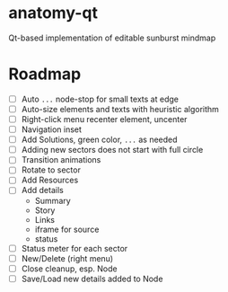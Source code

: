# anatomy-qt
Qt-based implementation of editable sunburst mindmap

# Roadmap

- [ ] Auto `...` node-stop for small texts at edge
- [ ] Auto-size elements and texts with heuristic algorithm
- [ ] Right-click menu recenter element, uncenter
- [ ] Navigation inset
- [ ] Add Solutions, green color, `...` as needed
- [ ] Adding new sectors does not start with full circle
- [ ] Transition animations
- [ ] Rotate to sector
- [ ] Add Resources
- [ ] Add details
  - Summary
  - Story
  - Links
  - iframe for source
  - status
- [ ] Status meter for each sector
- [ ] New/Delete (right menu)
- [ ] Close cleanup, esp. Node
- [ ] Save/Load new details added to Node
